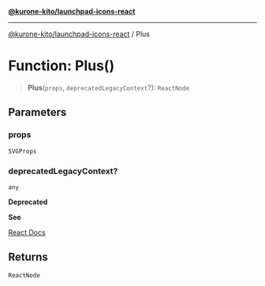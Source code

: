 [**@kurone-kito/launchpad-icons-react**](../README.md)

***

[@kurone-kito/launchpad-icons-react](../globals.md) / Plus

# Function: Plus()

> **Plus**(`props`, `deprecatedLegacyContext`?): `ReactNode`

## Parameters

### props

`SVGProps`

### deprecatedLegacyContext?

`any`

**Deprecated**

**See**

[React Docs](https://legacy.reactjs.org/docs/legacy-context.html#referencing-context-in-lifecycle-methods)

## Returns

`ReactNode`

